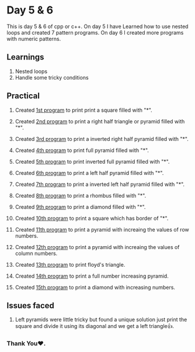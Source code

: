 # Day 5 & 6

This is day 5 & 6 of cpp or c++. On day 5 I have Learned how to use nested loops and created 7 pattern programs. On day 6 I created more programs with numeric patterns.

## Learnings

1. Nested loops
1. Handle some tricky conditions

## Practical

1. Created [1st program](https://github.com/imganpat/30DaysOfCpp/blob/main/Day%2005%20%26%2006-%20Pattern%20Programs/01_solid_square.cpp) to print print a square filled with "\*".

1. Created [2nd program](https://github.com/imganpat/30DaysOfCpp/blob/main/Day%2005%20%26%2006-%20Pattern%20Programs/02_right_half_pyramid.cpp) to print a right half triangle or pyramid filled with "\*".

1. Created [3rd program](https://github.com/imganpat/30DaysOfCpp/blob/main/Day%2005%20%26%2006-%20Pattern%20Programs/03_inverted_right_half_pyramid.cpp) to print a inverted right half pyramid filled with "\*".

1. Created [4th program](https://github.com/imganpat/30DaysOfCpp/blob/main/Day%2005%20%26%2006-%20Pattern%20Programs/04_full_pyramid.cpp) to print full pyramid filled with "\*".

1. Created [5th program](https://github.com/imganpat/30DaysOfCpp/blob/main/Day%2005%20%26%2006-%20Pattern%20Programs/05_inverted_full_pyramid.cpp) to print inverted full pyramid filled with "\*".

1. Created [6th program](https://github.com/imganpat/30DaysOfCpp/blob/main/Day%2005%20%26%2006-%20Pattern%20Programs/06_left_half_pyramid.cpp) to print a left half pyramid filled with "\*".

1. Created [7th program](https://github.com/imganpat/30DaysOfCpp/blob/main/Day%2005%20%26%2006-%20Pattern%20Programs/07_inverted_left_half_pyramid.cpp) to print a inverted left half pyramid filled with "\*".

1. Created [8th program](https://github.com/imganpat/30DaysOfCpp/blob/main/Day%2005%20%26%2006-%20Pattern%20Programs/08_rhombus.cpp) to print a rhombus filled with "\*".

1. Created [9th program](https://github.com/imganpat/30DaysOfCpp/blob/main/Day%2005%20%26%2006-%20Pattern%20Programs/09_diamond.cpp) to print a diamond filled with "\*".

1. Created [10th program](https://github.com/imganpat/30DaysOfCpp/blob/main/Day%2005%20%26%2006-%20Pattern%20Programs/10_hollow_square.cpp) to print a square which has border of "\*".

1. Created [11th program](https://github.com/imganpat/30DaysOfCpp/blob/main/Day%2005%20%26%2006-%20Pattern%20Programs/11_number_increasing_right_half_pyramid.cpp) to print a pyramid with increaing the values of row numbers.

1. Created [12th program](https://github.com/imganpat/30DaysOfCpp/blob/main/Day%2005%20%26%2006-%20Pattern%20Programs/12_number_triangle.cpp) to print a pyramid with increaing the values of column numbers.

1. Created [13th program](https://github.com/imganpat/30DaysOfCpp/blob/main/Day%2005%20%26%2006-%20Pattern%20Programs/13_floyd_triangle.cpp) to print floyd's triangle.

1. Created [14th program](https://github.com/imganpat/30DaysOfCpp/blob/main/Day%2005%20%26%2006-%20Pattern%20Programs/14_full_number_increasing_pyramid.cpp) to print a full number increasing pyramid.

1. Created [15th program](https://github.com/imganpat/30DaysOfCpp/blob/main/Day%2005%20%26%2006-%20Pattern%20Programs/15_diamond_number_increasing.cpp) to print a diamond with increasing numbers.

## Issues faced

1. Left pyramids were little tricky but found a unique solution just print the square and divide it using its diagonal and we get a left triangle👍.

### Thank You❤️.
